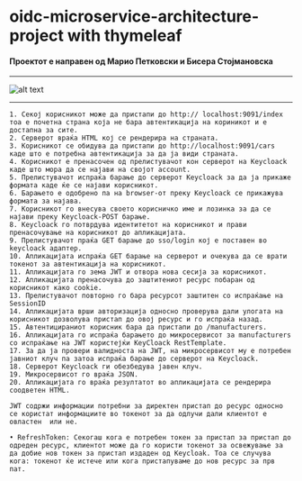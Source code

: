 # oidc-microservice-architecture-project with thymeleaf
#### Проектот е направен од Марио Петковски и Бисера Стојмановска

<hr>


![alt text](https://github.com/mariopetkovskii/oidc-microservice-architecture-project/blob/master/Diagram.png?raw=true)

<hr>


	1. Секој корисникот може да пристапи до http:// localhost:9091/index тоа е почетна страна која не бара автентикација на кориникот и е достапна за сите.
	2. Серверот враќа HTML кој се рендерира на страната.
	3. Корисникот се обидува да пристапи до http://localhost:9091/cars каде што е потребна автентикација за да ја види страната.
	4. Корисникот е пренасочен од прелистувачот кон серверот на Keycloack каде што мора да се најави на својот account.
	5. Прелистувачот испраќа барање до серверот Keycloack за да ја прикаже формата каде ќе се најави корисникот.
	6. Барањето е одобрено па на browser-от преку Keycloack се прикажува формата за најава.
	7. Корисникот го внесува своето корисничко име и лозинка за да се најави преку Keycloack-POST барање.
	8. Keycloack го потврдува идентитетот на корисникот и прави пренасочување на корисникот до апликацијата.
	9. Прелистувачот праќа GET барање до sso/login кој е поставен во keycloack адаптер.
	10. Апликацијата испраќа GET барање на серверот и очекува да се врати токенот за автентикација на корисникот.
	11. Апликацијата го зема JWT и отвора нова сесија за корисникот.
	12. Апликацијата пренасочува до заштитениот ресурс побаран од корисникот како cookie.
	13. Прелистувачот повторно го бара ресурсот заштитен со испраќање на SessionID
	14. Апликацијата врши авторизација односно проверува дали улогата на корисникот дозволува пристап до овој ресурс и го испраќа назад.
	15. Автентицираниот корисник бара да пристапи до /manufacturers.
	16. Апликацијата го испраќа барањето до микросервисот за manufacturers со испраќање на JWT користејќи KeyCloack RestTemplate.
	17. За да ја провери валидноста на JWT, на микросервисот му е потребен јавниот клуч па затоа испраќа барање до серверот на Keycloack.
	18. Серверот Keycloack ги обезбедува јавен клуч.
	19. Микросервисот го враќа JSON.
	20. Апликацијата го враќа резултатот во апликацијата се рендерира соодветен HTML.
	
	JWT содржи информации потребни за директен пристап до ресурс односно се користат информациите во токенот за да одлучи дали клиентот е овластен  или не. 
	
	• RefreshToken: Секогаш кога е потребен токен за пристап за пристап до одреден ресурс, клиентот може да го користи токенот за освежување за да добие нов токен за пристап издаден од Keycloak. Тоа се случува кога: токенот ќе истече или кога пристапуваме до нов ресурс за прв пат.

